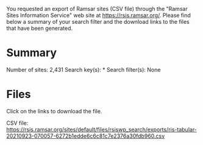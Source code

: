 
You requested an export of Ramsar sites (CSV file) through the "Ramsar Sites
Information Service" web site at https://rsis.ramsar.org/. Please find below
a summary of your search filter and the download links to the files that have
been generated.

# Summary
Number of sites: 2,431
Search key(s): *
Search filter(s): None

# Files
Click on the links to download the file.

CSV file:
https://rsis.ramsar.org/sites/default/files/rsiswp_search/exports/ris-tabular-20210923-070057-6272b1edde6c6c81c7e2376a30fdb960.csv
